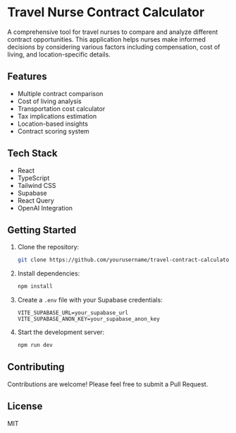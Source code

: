 # Travel Nurse Contract Calculator

A comprehensive tool for travel nurses to compare and analyze different contract opportunities. This application helps nurses make informed decisions by considering various factors including compensation, cost of living, and location-specific details.

## Features

- Multiple contract comparison
- Cost of living analysis
- Transportation cost calculator
- Tax implications estimation
- Location-based insights
- Contract scoring system

## Tech Stack

- React
- TypeScript
- Tailwind CSS
- Supabase
- React Query
- OpenAI Integration

## Getting Started

1. Clone the repository:
   ```bash
   git clone https://github.com/yourusername/travel-contract-calculator.git
   ```

2. Install dependencies:
   ```bash
   npm install
   ```

3. Create a `.env` file with your Supabase credentials:
   ```
   VITE_SUPABASE_URL=your_supabase_url
   VITE_SUPABASE_ANON_KEY=your_supabase_anon_key
   ```

4. Start the development server:
   ```bash
   npm run dev
   ```

## Contributing

Contributions are welcome! Please feel free to submit a Pull Request.

## License

MIT
